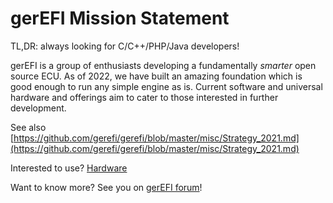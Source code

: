 # gerEFI Mission Statement

TL,DR: always looking for C/C++/PHP/Java developers!

gerEFI is a group of enthusiasts developing a fundamentally _smarter_ open source ECU.
As of 2022, we have built an amazing foundation which is good enough to run any simple engine as is.
Current software and universal hardware and offerings aim to cater to those interested in further development.

See also [https://github.com/gerefi/gerefi/blob/master/misc/Strategy_2021.md](https://github.com/gerefi/gerefi/blob/master/misc/Strategy_2021.md)

Interested to use? [Hardware](Hardware)

Want to know more? See you on [gerEFI forum](https://gerefi.com/forum)!
